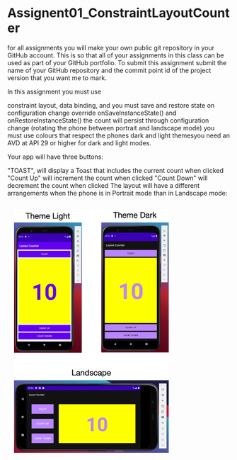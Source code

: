 # Assignent01_ConstraintLayoutCounter

for all assignments you will make your own public git repository in your GitHub account. This is so that all of your assignments in this class can be used as part of your GitHub portfolio. To submit this assignment submit the name of your GitHub repository and the commit point id of the project version that you want me to mark. 

In this assignment you must use

constraint layout,
data binding,
and you must save and restore state on configuration change  override onSaveInstanceState() and onRestoreInstanceState()
the count will persist through configuration change (rotating the phone between portrait and landscape mode)
you must use colours that respect the phones dark and light themesyou need an AVD at API 29 or higher for dark and light modes. 
 

Your app will have three buttons:  

"TOAST",  will display a Toast that includes the current count when clicked
"Count Up" will increment the count when clicked
"Count Down" will decrement the count when clicked
The layout will have a different arrangements when the phone is in Portrait mode than in Landscape mode:

<img src="Constraint Layout Counter.png" width="350" style="margin:15px"/>
